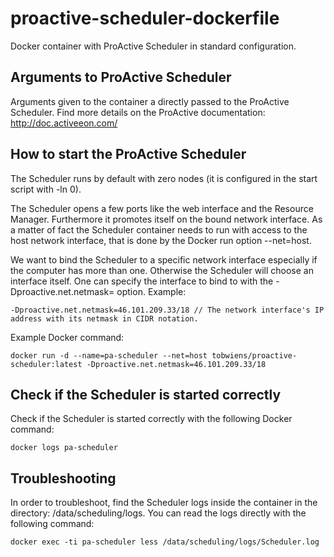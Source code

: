 # proactive-scheduler-dockerfile
Docker container with ProActive Scheduler in standard configuration.

## Arguments to ProActive Scheduler
Arguments given to the container a directly passed to the ProActive Scheduler. Find more details on the
ProActive documentation: http://doc.activeeon.com/

## How to start the ProActive Scheduler
The Scheduler runs by default with zero nodes (it is configured in the start script with -ln 0).

The Scheduler opens a few ports like the web interface and the Resource Manager. Furthermore it promotes
itself on the bound network interface. As a matter of fact the Scheduler container needs to run
with access to the host network interface, that is done by the Docker run option --net=host.

We want to bind the Scheduler to a specific network interface especially if the computer
has more than one. Otherwise the Scheduler will choose an interface itself. 
One can specify the interface to bind to with the -Dproactive.net.netmask= option.
Example:
```
-Dproactive.net.netmask=46.101.209.33/18 // The network interface's IP address with its netmask in CIDR notation.
```
Example Docker command:
```
docker run -d --name=pa-scheduler --net=host tobwiens/proactive-scheduler:latest -Dproactive.net.netmask=46.101.209.33/18
```
## Check if the Scheduler is started correctly
Check if the Scheduler is started correctly with the following Docker command:
```
docker logs pa-scheduler
```


## Troubleshooting 
In order to troubleshoot, find the Scheduler logs inside the container in the directory: /data/scheduling/logs.
You can read the logs directly with the following command:
```
docker exec -ti pa-scheduler less /data/scheduling/logs/Scheduler.log
```